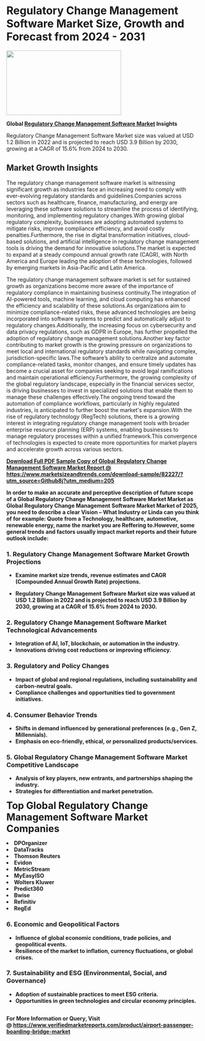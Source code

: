 <H1>Regulatory Change Management Software Market Size, Growth and Forecast from 2024 - 2031</H1><img class="aligncenter size-medium wp-image-584254" src="https://thirdeyenews.in/wp-content/uploads/2024/09/Global-Market-Research-300x168.jpeg" alt="" width="300" height="168" /><p><strong>Global&nbsp;<a href="https://www.marketsizeandtrends.com/download-sample/82227/?utm_source=Github8j?utm_medium=205">Regulatory Change Management Software Market</a> Insights</strong></p><p>Regulatory Change Management Software Market size was valued at USD 1.2 Billion in 2022 and is projected to reach USD 3.9 Billion by 2030, growing at a CAGR of 15.6% from 2024 to 2030.</p><p><h2>Market Growth Insights</h2> <p>The regulatory change management software market is witnessing significant growth as industries face an increasing need to comply with ever-evolving regulatory standards and guidelines.Companies across sectors such as healthcare, finance, manufacturing, and energy are leveraging these software solutions to streamline the process of identifying, monitoring, and implementing regulatory changes.With growing global regulatory complexity, businesses are adopting automated systems to mitigate risks, improve compliance efficiency, and avoid costly penalties.Furthermore, the rise in digital transformation initiatives, cloud-based solutions, and artificial intelligence in regulatory change management tools is driving the demand for innovative solutions.The market is expected to expand at a steady compound annual growth rate (CAGR), with North America and Europe leading the adoption of these technologies, followed by emerging markets in Asia-Pacific and Latin America.</p> <p><strong><a href="#"></a></strong></p> <p>The regulatory change management software market is set for sustained growth as organizations become more aware of the importance of regulatory compliance in maintaining business continuity.The integration of AI-powered tools, machine learning, and cloud computing has enhanced the efficiency and scalability of these solutions.As organizations aim to minimize compliance-related risks, these advanced technologies are being incorporated into software systems to predict and automatically adjust to regulatory changes.Additionally, the increasing focus on cybersecurity and data privacy regulations, such as GDPR in Europe, has further propelled the adoption of regulatory change management solutions.Another key factor contributing to market growth is the growing pressure on organizations to meet local and international regulatory standards while navigating complex, jurisdiction-specific laws.The software’s ability to centralize and automate compliance-related tasks, monitor changes, and ensure timely updates has become a crucial asset for companies seeking to avoid legal ramifications and maintain operational efficiency.Furthermore, the growing complexity of the global regulatory landscape, especially in the financial services sector, is driving businesses to invest in specialized solutions that enable them to manage these challenges effectively.The ongoing trend toward the automation of compliance workflows, particularly in highly regulated industries, is anticipated to further boost the market's expansion.With the rise of regulatory technology (RegTech) solutions, there is a growing interest in integrating regulatory change management tools with broader enterprise resource planning (ERP) systems, enabling businesses to manage regulatory processes within a unified framework.This convergence of technologies is expected to create more opportunities for market players and accelerate growth across various sectors.</p> <p><strong><a href="#"></p><p><span class=""><strong>Download Full PDF Sample Copy of Global Regulatory Change Management Software Market Report</strong> @ <a href="https://www.marketsizeandtrends.com/download-sample/82227/?utm_source=Github8j?utm_medium=205" target="_blank">https://www.marketsizeandtrends.com/download-sample/82227/?utm_source=Github8j?utm_medium=205</a></span></p><p>In order to make an accurate and perceptive description of future scope of a Global&nbsp;Regulatory Change Management Software Market Market as Global&nbsp;Regulatory Change Management Software Market Market of 2025, you need to describe a clear Vision &ndash; What Industry or Linda can you think of for example: Quote from a Technology, healthcare, automotive, renewable energy, name the market you are Reffering to.However, some general trends and factors usually impact market reports and their future outlook include:</p><h3>1.&nbsp;<strong>Regulatory Change Management Software Market Growth Projections</strong></h3><ul><li>Examine market size trends, revenue estimates and CAGR (Compounded Annual Growth Rate) projections.</li><li><p>Regulatory Change Management Software Market size was valued at USD 1.2 Billion in 2022 and is projected to reach USD 3.9 Billion by 2030, growing at a CAGR of 15.6% from 2024 to 2030.</p></li></ul><h3>2.&nbsp;<strong>Regulatory Change Management Software Market Technological Advancements</strong></h3><ul><li>Integration of AI, IoT, blockchain, or automation in the industry.</li><li>Innovations driving cost reductions or improving efficiency.</li></ul><h3>3.&nbsp;<strong>Regulatory and Policy Changes</strong></h3><ul><li>Impact of global and regional regulations, including sustainability and carbon-neutral goals.</li><li>Compliance challenges and opportunities tied to government initiatives.</li></ul><h3>4.&nbsp;<strong>Consumer Behavior Trends</strong></h3><ul><li>Shifts in demand influenced by generational preferences (e.g., Gen Z, Millennials).</li><li>Emphasis on eco-friendly, ethical, or personalized products/services.</li></ul><h3>5.&nbsp;<strong>Global Regulatory Change Management Software Market Competitive Landscape</strong></h3><ul><li>Analysis of key players, new entrants, and partnerships shaping the industry.</li><li>Strategies for differentiation and market penetration.</li></ul><p data-pm-slice="1 1 []"><span style="color: inherit; font-family: inherit; font-size: 25px;">Top Global Regulatory Change Management Software Market Companies</span></p><div class="" data-test-id=""><p><li>DPOrganizer</li><li> DataTracks</li><li> Thomson Reuters</li><li> Evidon</li><li> MetricStream</li><li> MyEasyISO</li><li> Wolters Kluwer</li><li> Predict360</li><li> Bwise</li><li> Refinitiv</li><li> RegEd</li></p></div><h3>6.&nbsp;<strong>Economic and Geopolitical Factors</strong></h3><ul><li>Influence of global economic conditions, trade policies, and geopolitical events.</li><li>Resilience of the market to inflation, currency fluctuations, or global crises.</li></ul><h3>7.&nbsp;<strong>Sustainability and ESG (Environmental, Social, and Governance)</strong></h3><ul><li>Adoption of sustainable practices to meet ESG criteria.</li><li>Opportunities in green technologies and circular economy principles.</li></ul><h2><strong style="font-size: 14px;">For More Information or Query, Visit @&nbsp;</strong><a style="background-color: #ffffff; font-size: 14px;" href="https://www.marketsizeandtrends.com/report/regulatory-change-management-software-market/" target="_blank">https://www.verifiedmarketreports.com/product/airport-passenger-boarding-bridge-market</a></h2>